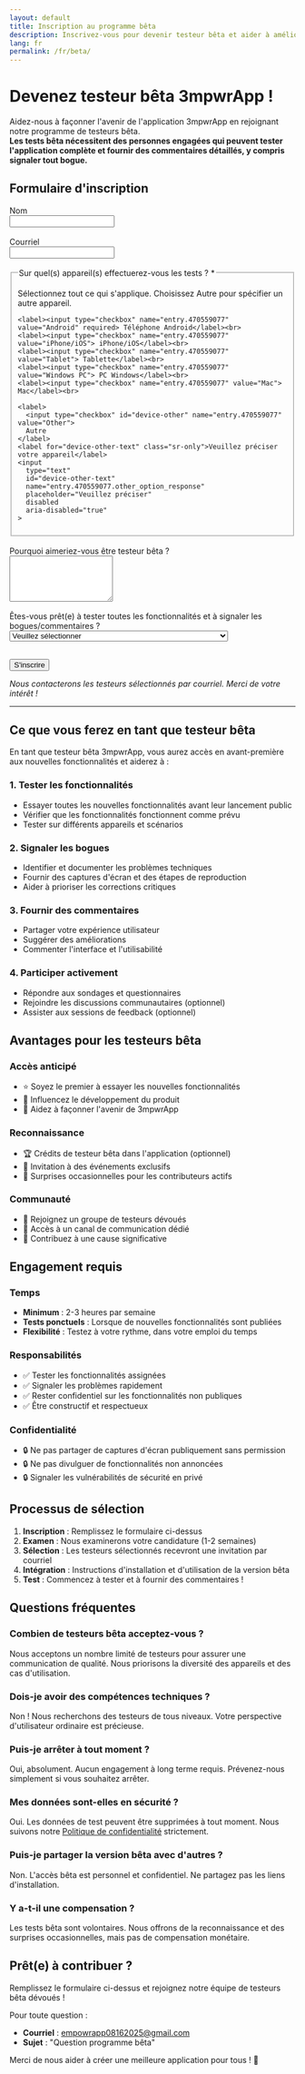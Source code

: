```yaml
---
layout: default
title: Inscription au programme bêta
description: Inscrivez-vous pour devenir testeur bêta et aider à améliorer l'application 3mpwrApp.
lang: fr
permalink: /fr/beta/
---
```


# Devenez testeur bêta 3mpwrApp !

Aidez-nous à façonner l'avenir de l'application 3mpwrApp en rejoignant notre programme de testeurs bêta.  
**Les tests bêta nécessitent des personnes engagées qui peuvent tester l'application complète et fournir des commentaires détaillés, y compris signaler tout bogue.**

## Formulaire d'inscription

<form action="https://docs.google.com/forms/d/e/1FAIpQLScY599ZYJtpRakd421ADGZumejk2WjmbVvpUknw2uHAzTNx9A/formResponse" method="POST" target="_blank">
  <div>
    <label for="beta-name">Nom</label><br>
    <input id="beta-name" type="text" name="entry.2048050345" autocomplete="name" required>
  </div>
  <br>

  <div>
    <label for="beta-email">Courriel</label><br>
    <input id="beta-email" type="email" name="entry.2128873790" autocomplete="email" inputmode="email" required>
  </div>
  <br>

  <fieldset aria-describedby="devices-hint">
    <legend>Sur quel(s) appareil(s) effectuerez-vous les tests ? <span aria-hidden="true">*</span></legend>
    <p id="devices-hint" class="sr-only">Sélectionnez tout ce qui s'applique. Choisissez Autre pour spécifier un autre appareil.</p>

    <label><input type="checkbox" name="entry.470559077" value="Android" required> Téléphone Android</label><br>
    <label><input type="checkbox" name="entry.470559077" value="iPhone/iOS"> iPhone/iOS</label><br>
    <label><input type="checkbox" name="entry.470559077" value="Tablet"> Tablette</label><br>
    <label><input type="checkbox" name="entry.470559077" value="Windows PC"> PC Windows</label><br>
    <label><input type="checkbox" name="entry.470559077" value="Mac"> Mac</label><br>

    <label>
      <input type="checkbox" id="device-other" name="entry.470559077" value="Other">
      Autre
    </label>
    <label for="device-other-text" class="sr-only">Veuillez préciser votre appareil</label>
    <input
      type="text"
      id="device-other-text"
      name="entry.470559077.other_option_response"
      placeholder="Veuillez préciser"
      disabled
      aria-disabled="true"
    >
  </fieldset>
  <br>

  <div>
    <label for="beta-reason">Pourquoi aimeriez-vous être testeur bêta ?</label><br>
    <textarea id="beta-reason" name="entry.1434274983" rows="5"></textarea>
  </div>
  <br>

  <div>
    <label for="beta-willing">Êtes-vous prêt(e) à tester toutes les fonctionnalités et à signaler les bogues/commentaires ?</label><br>
    <select id="beta-willing" name="entry.617838265" required>
      <option value="">Veuillez sélectionner</option>
      <option value="Yes">Oui, je suis engagé(e) à tester et à fournir des commentaires.</option>
      <option value="No">Non, je ne pourrai peut-être pas tout tester.</option>
    </select>
  </div>
  <br>

  <button type="submit">S'inscrire</button>
</form>

<script>
  (function () {
    const otherCb = document.getElementById('device-other');
    const otherText = document.getElementById('device-other-text');
    if (otherCb && otherText) {
      const sync = () => {
        const on = otherCb.checked;
        otherText.disabled = !on;
        otherText.setAttribute('aria-disabled', String(!on));
        if (!on) otherText.value = '';
      };
      otherCb.addEventListener('change', sync);
      sync();
    }
  })();
</script>

*Nous contacterons les testeurs sélectionnés par courriel. Merci de votre intérêt !*

---

## Ce que vous ferez en tant que testeur bêta

En tant que testeur bêta 3mpwrApp, vous aurez accès en avant-première aux nouvelles fonctionnalités et aiderez à :

### 1. Tester les fonctionnalités
- Essayer toutes les nouvelles fonctionnalités avant leur lancement public
- Vérifier que les fonctionnalités fonctionnent comme prévu
- Tester sur différents appareils et scénarios

### 2. Signaler les bogues
- Identifier et documenter les problèmes techniques
- Fournir des captures d'écran et des étapes de reproduction
- Aider à prioriser les corrections critiques

### 3. Fournir des commentaires
- Partager votre expérience utilisateur
- Suggérer des améliorations
- Commenter l'interface et l'utilisabilité

### 4. Participer activement
- Répondre aux sondages et questionnaires
- Rejoindre les discussions communautaires (optionnel)
- Assister aux sessions de feedback (optionnel)

## Avantages pour les testeurs bêta

### Accès anticipé
- ⭐ Soyez le premier à essayer les nouvelles fonctionnalités
- 🎯 Influencez le développement du produit
- 🚀 Aidez à façonner l'avenir de 3mpwrApp

### Reconnaissance
- 🏆 Crédits de testeur bêta dans l'application (optionnel)
- 📧 Invitation à des événements exclusifs
- 🎁 Surprises occasionnelles pour les contributeurs actifs

### Communauté
- 🤝 Rejoignez un groupe de testeurs dévoués
- 💬 Accès à un canal de communication dédié
- 🌟 Contribuez à une cause significative

## Engagement requis

### Temps
- **Minimum** : 2-3 heures par semaine
- **Tests ponctuels** : Lorsque de nouvelles fonctionnalités sont publiées
- **Flexibilité** : Testez à votre rythme, dans votre emploi du temps

### Responsabilités
- ✅ Tester les fonctionnalités assignées
- ✅ Signaler les problèmes rapidement
- ✅ Rester confidentiel sur les fonctionnalités non publiques
- ✅ Être constructif et respectueux

### Confidentialité
- 🔒 Ne pas partager de captures d'écran publiquement sans permission
- 🔒 Ne pas divulguer de fonctionnalités non annoncées
- 🔒 Signaler les vulnérabilités de sécurité en privé

## Processus de sélection

1. **Inscription** : Remplissez le formulaire ci-dessus
2. **Examen** : Nous examinerons votre candidature (1-2 semaines)
3. **Sélection** : Les testeurs sélectionnés recevront une invitation par courriel
4. **Intégration** : Instructions d'installation et d'utilisation de la version bêta
5. **Test** : Commencez à tester et à fournir des commentaires !

## Questions fréquentes

### Combien de testeurs bêta acceptez-vous ?
Nous acceptons un nombre limité de testeurs pour assurer une communication de qualité. Nous priorisons la diversité des appareils et des cas d'utilisation.

### Dois-je avoir des compétences techniques ?
Non ! Nous recherchons des testeurs de tous niveaux. Votre perspective d'utilisateur ordinaire est précieuse.

### Puis-je arrêter à tout moment ?
Oui, absolument. Aucun engagement à long terme requis. Prévenez-nous simplement si vous souhaitez arrêter.

### Mes données sont-elles en sécurité ?
Oui. Les données de test peuvent être supprimées à tout moment. Nous suivons notre [Politique de confidentialité](/fr/privacy/) strictement.

### Puis-je partager la version bêta avec d'autres ?
Non. L'accès bêta est personnel et confidentiel. Ne partagez pas les liens d'installation.

### Y a-t-il une compensation ?
Les tests bêta sont volontaires. Nous offrons de la reconnaissance et des surprises occasionnelles, mais pas de compensation monétaire.

## Prêt(e) à contribuer ?

Remplissez le formulaire ci-dessus et rejoignez notre équipe de testeurs bêta dévoués !

Pour toute question :
- **Courriel** : [empowrapp08162025@gmail.com](mailto:empowrapp08162025@gmail.com)
- **Sujet** : "Question programme bêta"

Merci de nous aider à créer une meilleure application pour tous ! 💚
